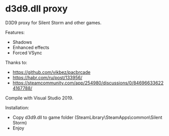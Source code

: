 # d3d9.dll proxy

D3D9 proxy for Silent Storm and other games.

Features:
* Shadows
* Enhanced effects
* Forced VSync

Thanks to:
* https://github.com/vikbez/pacbrcade
* https://habr.com/ru/post/133956/
* https://steamcommunity.com/app/254980/discussions/0/846966336224167788/

Compile with Visual Studio 2019.

Installation:
* Copy d3d9.dll to game folder (SteamLibrary\SteamApps\common\Silent Storm)
* Enjoy
